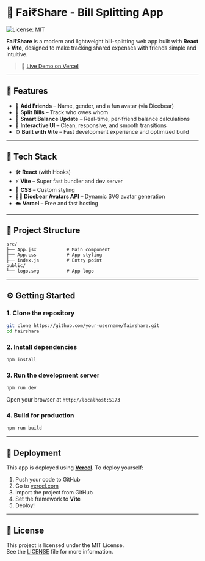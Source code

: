 # 💸 Fai₹Share - Bill Splitting App
![License: MIT](https://img.shields.io/badge/License-MIT-green.svg)

**Fai₹Share** is a modern and lightweight bill-splitting web app built with **React + Vite**, designed to make tracking shared expenses with friends simple and intuitive.

> 🚀 [Live Demo on Vercel](https://fairshare-sable.vercel.app/)

---

## 📌 Features

* 👥 **Add Friends** – Name, gender, and a fun avatar (via Dicebear)
* 💸 **Split Bills** – Track who owes whom
* 🔄 **Smart Balance Update** – Real-time, per-friend balance calculations
* 🧭 **Interactive UI** – Clean, responsive, and smooth transitions
* ⚙️ **Built with Vite** – Fast development experience and optimized build

---

## 🧪 Tech Stack

* 🛠️ **React** (with Hooks)
* ⚡ **Vite** – Super fast bundler and dev server
* 🎨 **CSS** – Custom styling
* 🧑‍🎨 **Dicebear Avatars API** – Dynamic SVG avatar generation
* ☁️ **Vercel** – Free and fast hosting

---

## 📂 Project Structure

```
src/
├── App.jsx           # Main component
├── App.css           # App styling
├── index.js          # Entry point
public/
└── logo.svg          # App logo
```

---

## ⚙️ Getting Started

### 1. Clone the repository

```bash
git clone https://github.com/your-username/fairshare.git
cd fairshare
```

### 2. Install dependencies

```bash
npm install
```

### 3. Run the development server

```bash
npm run dev
```

Open your browser at `http://localhost:5173`

### 4. Build for production

```bash
npm run build
```

---

## 🔗 Deployment

This app is deployed using [**Vercel**](https://vercel.com). To deploy yourself:

1. Push your code to GitHub
2. Go to [vercel.com](https://vercel.com)
3. Import the project from GitHub
4. Set the framework to **Vite**
5. Deploy!

---

## 📝 License

This project is licensed under the MIT License.  
See the [LICENSE](./LICENSE) file for more information.
